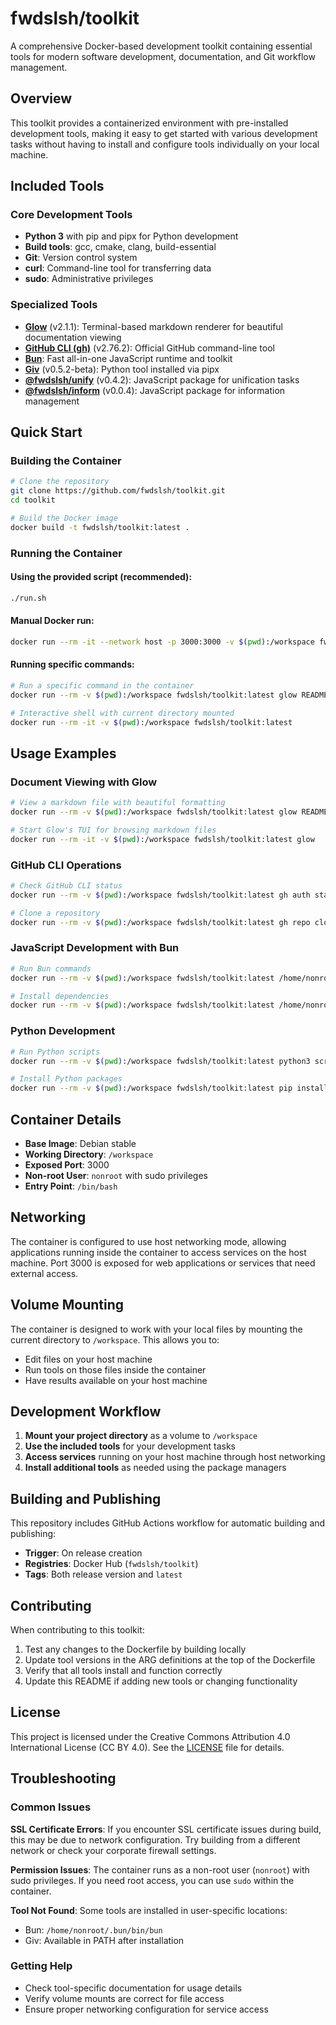 # fwdslsh/toolkit

A comprehensive Docker-based development toolkit containing essential tools for modern software development, documentation, and Git workflow management.

## Overview

This toolkit provides a containerized environment with pre-installed development tools, making it easy to get started with various development tasks without having to install and configure tools individually on your local machine.

## Included Tools

### Core Development Tools
- **Python 3** with pip and pipx for Python development
- **Build tools**: gcc, cmake, clang, build-essential
- **Git**: Version control system
- **curl**: Command-line tool for transferring data
- **sudo**: Administrative privileges

### Specialized Tools
- **[Glow](https://github.com/charmbracelet/glow)** (v2.1.1): Terminal-based markdown renderer for beautiful documentation viewing
- **[GitHub CLI (gh)](https://cli.github.com/)** (v2.76.2): Official GitHub command-line tool
- **[Bun](https://bun.sh/)**: Fast all-in-one JavaScript runtime and toolkit
- **[Giv](https://pypi.org/project/giv/)** (v0.5.2-beta): Python tool installed via pipx
- **[@fwdslsh/unify](https://www.npmjs.com/package/@fwdslsh/unify)** (v0.4.2): JavaScript package for unification tasks
- **[@fwdslsh/inform](https://www.npmjs.com/package/@fwdslsh/inform)** (v0.0.4): JavaScript package for information management

## Quick Start

### Building the Container

```bash
# Clone the repository
git clone https://github.com/fwdslsh/toolkit.git
cd toolkit

# Build the Docker image
docker build -t fwdslsh/toolkit:latest .
```

### Running the Container

#### Using the provided script (recommended):
```bash
./run.sh
```

#### Manual Docker run:
```bash
docker run --rm -it --network host -p 3000:3000 -v $(pwd):/workspace fwdslsh/toolkit:latest
```

#### Running specific commands:
```bash
# Run a specific command in the container
docker run --rm -v $(pwd):/workspace fwdslsh/toolkit:latest glow README.md

# Interactive shell with current directory mounted
docker run --rm -it -v $(pwd):/workspace fwdslsh/toolkit:latest
```

## Usage Examples

### Document Viewing with Glow
```bash
# View a markdown file with beautiful formatting
docker run --rm -v $(pwd):/workspace fwdslsh/toolkit:latest glow README.md

# Start Glow's TUI for browsing markdown files
docker run --rm -it -v $(pwd):/workspace fwdslsh/toolkit:latest glow
```

### GitHub CLI Operations
```bash
# Check GitHub CLI status
docker run --rm -v $(pwd):/workspace fwdslsh/toolkit:latest gh auth status

# Clone a repository
docker run --rm -v $(pwd):/workspace fwdslsh/toolkit:latest gh repo clone owner/repo
```

### JavaScript Development with Bun
```bash
# Run Bun commands
docker run --rm -v $(pwd):/workspace fwdslsh/toolkit:latest /home/nonroot/.bun/bin/bun --version

# Install dependencies
docker run --rm -v $(pwd):/workspace fwdslsh/toolkit:latest /home/nonroot/.bun/bin/bun install
```

### Python Development
```bash
# Run Python scripts
docker run --rm -v $(pwd):/workspace fwdslsh/toolkit:latest python3 script.py

# Install Python packages
docker run --rm -v $(pwd):/workspace fwdslsh/toolkit:latest pip install package-name
```

## Container Details

- **Base Image**: Debian stable
- **Working Directory**: `/workspace`
- **Exposed Port**: 3000
- **Non-root User**: `nonroot` with sudo privileges
- **Entry Point**: `/bin/bash`

## Networking

The container is configured to use host networking mode, allowing applications running inside the container to access services on the host machine. Port 3000 is exposed for web applications or services that need external access.

## Volume Mounting

The container is designed to work with your local files by mounting the current directory to `/workspace`. This allows you to:

- Edit files on your host machine
- Run tools on those files inside the container
- Have results available on your host machine

## Development Workflow

1. **Mount your project directory** as a volume to `/workspace`
2. **Use the included tools** for your development tasks
3. **Access services** running on your host machine through host networking
4. **Install additional tools** as needed using the package managers

## Building and Publishing

This repository includes GitHub Actions workflow for automatic building and publishing:

- **Trigger**: On release creation
- **Registries**: Docker Hub (`fwdslsh/toolkit`)
- **Tags**: Both release version and `latest`

## Contributing

When contributing to this toolkit:

1. Test any changes to the Dockerfile by building locally
2. Update tool versions in the ARG definitions at the top of the Dockerfile
3. Verify that all tools install and function correctly
4. Update this README if adding new tools or changing functionality

## License

This project is licensed under the Creative Commons Attribution 4.0 International License (CC BY 4.0). See the [LICENSE](LICENSE) file for details.

## Troubleshooting

### Common Issues

**SSL Certificate Errors**: If you encounter SSL certificate issues during build, this may be due to network configuration. Try building from a different network or check your corporate firewall settings.

**Permission Issues**: The container runs as a non-root user (`nonroot`) with sudo privileges. If you need root access, you can use `sudo` within the container.

**Tool Not Found**: Some tools are installed in user-specific locations:
- Bun: `/home/nonroot/.bun/bin/bun`
- Giv: Available in PATH after installation

### Getting Help

- Check tool-specific documentation for usage details
- Verify volume mounts are correct for file access
- Ensure proper networking configuration for service access